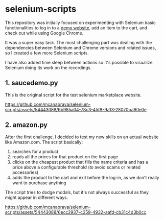 # selenium-scripts
This repository was initially focused on experimenting with Selenium basic functionalities to log in to a [demo website](https://www.saucedemo.com/), add an item to the cart, and check out while using Google Chrome.

It was a super easy task. The most challenging part was dealing with the dependencies between Selenium and Chrome versions and related issues, so I created a few more Selenium scripts.

I have also added time.sleep between actions so it's possible to visualize Selenium doing its work on the recordings.

## 1. saucedemo.py
This is the original script for the test selenium marketplace website.

https://github.com/mcanabrava/selenium-scripts/assets/54443088/6b985a04-78c3-45f8-9a13-28070ba90e0e

## 2. amazon.py
After the first challenge, I decided to test my new skills on an actual website like Amazon.com. The script basically:

1. searches for a product
2. reads all the prices for that product on the first page
3. clicks on the cheapest product that fills the name criteria and has a price above a configurable threshold (to avoid scams or related accessories)
4. adds the product to the cart and exit before the log-in, as we don't really want to purchase anything
  
The script tries to dodge modals, but it's not always successful as they might appear in different ways.

https://github.com/mcanabrava/selenium-scripts/assets/54443088/6ecc2937-c359-4932-aafd-cb31c4d3b0cc
